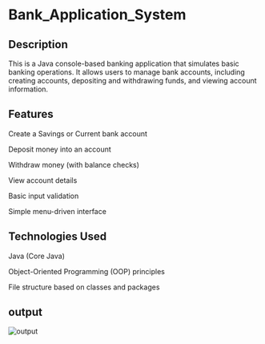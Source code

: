 # Bank_Application_System

##  Description

This is a Java console-based banking application that simulates basic banking operations. It allows users to manage bank accounts, including creating accounts, depositing and withdrawing funds, and viewing account information.

##  Features

Create a Savings or Current bank account

Deposit money into an account

Withdraw money (with balance checks)

View account details

Basic input validation

Simple menu-driven interface

##  Technologies Used

Java (Core Java)

Object-Oriented Programming (OOP) principles

File structure based on classes and packages

## output
![output](https://github.com/user-attachments/assets/747c14c6-423d-4760-a2dd-9a64ef214495)


